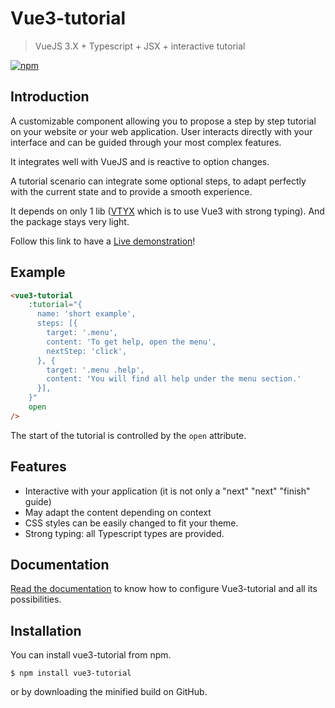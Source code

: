 # Vue3-tutorial

> VueJS 3.X + Typescript + JSX + interactive tutorial

[![npm](https://img.shields.io/npm/v/vue3-tutorial.svg)](https://www.npmjs.com/package/vue3-tutorial)

## Introduction

A customizable component allowing you to propose a step by step tutorial on
your website or your web application.
User interacts directly with your interface and can be guided through your
most complex features.

It integrates well with VueJS and is reactive to option changes.

A tutorial scenario can integrate some optional steps, to adapt perfectly
with the current state and to provide a smooth experience.

It depends on only 1 lib ([VTYX](https://github.com/Intersec/vtyx) which is to use Vue3 with strong typing). And the package stays very light.

Follow this link to have a
[Live demonstration](https://restimel.github.io/vue3-tutorial-demonstration/dist/index.html)!

## Example

```html
<vue3-tutorial
    :tutorial="{
      name: 'short example',
      steps: [{
        target: '.menu',
        content: 'To get help, open the menu',
        nextStep: 'click',
      }, {
        target: '.menu .help',
        content: 'You will find all help under the menu section.'
      }],
    }"
    open
/>
```
The start of the tutorial is controlled by the `open` attribute.

## Features

* Interactive with your application (it is not only a "next" "next" "finish" guide)
* May adapt the content depending on context
* CSS styles can be easily changed to fit your theme.
* Strong typing: all Typescript types are provided.

## Documentation

[Read the documentation](./docs/main.md) to know how to configure Vue3-tutorial and all its possibilities.

## Installation

You can install vue3-tutorial from npm.

```shell
$ npm install vue3-tutorial
```

or by downloading the minified build on GitHub.
